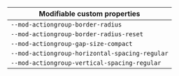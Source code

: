| Modifiable custom properties                   |
| ---------------------------------------------- |
| `--mod-actiongroup-border-radius`              |
| `--mod-actiongroup-border-radius-reset`        |
| `--mod-actiongroup-gap-size-compact`           |
| `--mod-actiongroup-horizontal-spacing-regular` |
| `--mod-actiongroup-vertical-spacing-regular`   |

